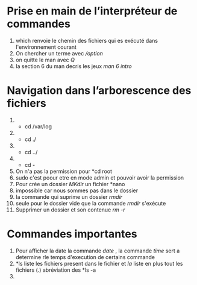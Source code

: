 # Prise en main de l’interpréteur de commandes
1. which renvoie le chemin des fichiers qui es exécuté dans l'environnement courant
2. On chercher un terme  avec  */option*
3. on quitte le man avec *Q*
4. la section 6 du man  decris les jeux  *man 6 intro*

# Navigation dans l’arborescence des fichiers
1. * cd  /var/log
2. * cd ./ 
3. * cd ../ 
4. * cd - 
5. On n'a pas la permission  pour *cd root  
6. sudo c'est poour etre en mode admin et pouvoir avoir la permission 
7. Pour crée un dossier *MKdir* un fichier *nano
8. impossible car nous sommes pas dans le dossier 
9. la commande qui suprime un dossier *rmdir*
10. seule pour le dossier vide que la commande *rmdir* s'exécute
11. Supprimer un dossier et son contenue  *rm -r*

# Commandes importantes
1. Pour afficher la date  la commande  *date* , la commande *time* sert  a determine rle temps d'execution de certains commande
2. *ls liste les fichiers present dans le fichier  et *la* liste en plus tout les fichiers (.) abréviation des *ls -a 
3.
